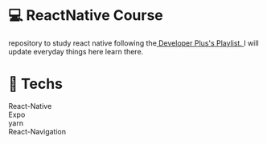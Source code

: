 # :computer: ReactNative Course
repository to study react native following the<a href="https://www.youtube.com/playlist?list=PLxF2lyHGcERApnjQPgeeEIzJJdGurraMW">
Developer Plus's Playlist. 
</a> I will update everyday things here learn there.

# :rocket: Techs
React-Native <br/>
Expo <br/>
yarn <br/>
React-Navigation





